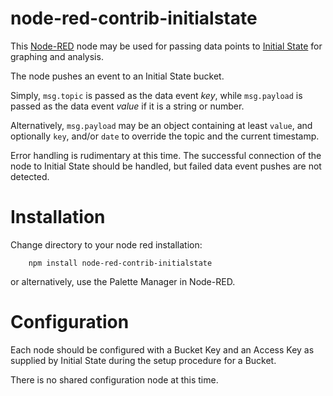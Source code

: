 # node-red-contrib-initialstate

This [Node-RED](https://nodered.org/) node may be used for passing data
points to [Initial State](https://initialstate.com) for graphing and
analysis.

The node pushes an event to an Initial State bucket.

Simply, `msg.topic` is passed as the data event _key_, while `msg.payload`
is passed as the data event _value_ if it is a string or number.

Alternatively, `msg.payload` may be an object containing at least `value`,
and optionally `key`, and/or `date` to override the topic and the current
timestamp.

Error handling is rudimentary at this time.  The successful connection of
the node to Initial State should be handled, but failed data event pushes
are not detected.

# Installation

Change directory to your node red installation:
```
    npm install node-red-contrib-initialstate
```
or alternatively, use the Palette Manager in Node-RED.

# Configuration

Each node should be configured with a Bucket Key and an Access Key as
supplied by Initial State during the setup procedure for a Bucket.

There is no shared configuration node at this time.
